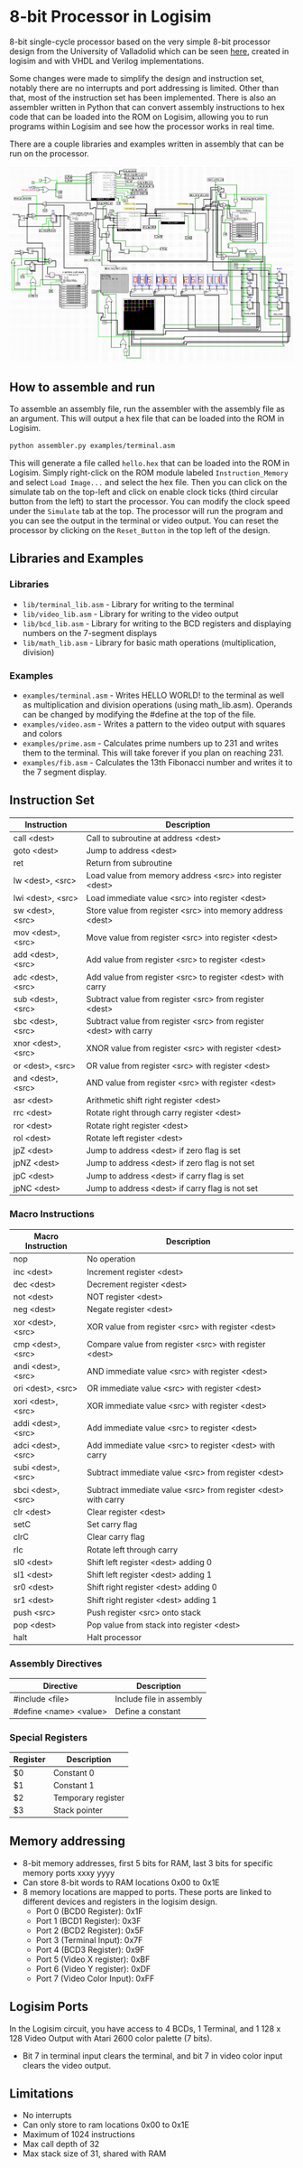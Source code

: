 # 8-bit Processor in Logisim

8-bit single-cycle processor based on the very simple 8-bit processor design from the University of Valladolid which can be seen [here](https://www.deeper.uva.es/pages/spg/docs/Conferences/FPGAworld2006a.pdf), created in logisim and with VHDL and Verilog implementations.

Some changes were made to simplify the design and instruction set, notably there are no interrupts and port addressing is limited. Other than that, most of the instruction set has been implemented. There is also an assembler written in Python that can convert assembly instructions to hex code that can be loaded into the ROM on Logisim, allowing you to run programs within Logisim and see how the processor works in real time.

There are a couple libraries and examples written in assembly that can be run on the processor.

![System in Use](screenshots/system_in_use.png)

## How to assemble and run

To assemble an assembly file, run the assembler with the assembly file as an argument. This will output a hex file that can be loaded into the ROM in Logisim.

```bash
python assembler.py examples/terminal.asm
```

This will generate a file called `hello.hex` that can be loaded into the ROM in Logisim. Simply right-click on the ROM module labeled `Instruction_Memory` and select `Load Image...` and select the hex file. Then you can click on the simulate tab on the top-left and click on enable clock ticks (third circular button from the left) to start the processor. You can modify the clock speed under the `Simulate` tab at the top. The processor will run the program and you can see the output in the terminal or video output. You can reset the processor by clicking on the `Reset_Button` in the top left of the design.

## Libraries and Examples

### Libraries

* `lib/terminal_lib.asm` - Library for writing to the terminal
* `lib/video_lib.asm` - Library for writing to the video output
* `lib/bcd_lib.asm` - Library for writing to the BCD registers and displaying numbers on the 7-segment displays
* `lib/math_lib.asm` - Library for basic math operations (multiplication, division)

### Examples

* `examples/terminal.asm` - Writes HELLO WORLD! to the terminal as well as multiplication and division operations (using math_lib.asm). Operands can be changed by modifying the #define at the top of the file.
* `examples/video.asm` - Writes a pattern to the video output with squares and colors
* `examples/prime.asm` - Calculates prime numbers up to 231 and writes them to the terminal. This will take forever if you plan on reaching 231.
* `examples/fib.asm` - Calculates the 13th Fibonacci number and writes it to the 7 segment display.

## Instruction Set

Instruction | Description
------------|-------------
call \<dest\> | Call to subroutine at address \<dest\>
goto \<dest\> | Jump to address \<dest\>
ret | Return from subroutine
lw \<dest\>, \<src\> | Load value from memory address \<src\> into register \<dest\>
lwi \<dest\>, \<src\> | Load immediate value \<src\> into register \<dest\>
sw \<dest\>, \<src\> | Store value from register \<src\> into memory address \<dest\>
mov \<dest\>, \<src\> | Move value from register \<src\> into register \<dest\>
add \<dest\>, \<src\> | Add value from register \<src\> to register \<dest\>
adc \<dest\>, \<src\> | Add value from register \<src\> to register \<dest\> with carry
sub \<dest\>, \<src\> | Subtract value from register \<src\> from register \<dest\>
sbc \<dest\>, \<src\> | Subtract value from register \<src\> from register \<dest\> with carry
xnor \<dest\>, \<src\> | XNOR value from register \<src\> with register \<dest\>
or \<dest\>, \<src\> | OR value from register \<src\> with register \<dest\>
and \<dest\>, \<src\> | AND value from register \<src\> with register \<dest\>
asr \<dest\> | Arithmetic shift right register \<dest\>
rrc \<dest\> | Rotate right through carry register \<dest\>
ror \<dest\> | Rotate right register \<dest\>
rol \<dest\> | Rotate left register \<dest\>
jpZ \<dest\> | Jump to address \<dest\> if zero flag is set
jpNZ \<dest\> | Jump to address \<dest\> if zero flag is not set
jpC \<dest\> | Jump to address \<dest\> if carry flag is set
jpNC \<dest\> | Jump to address \<dest\> if carry flag is not set

### Macro Instructions

Macro Instruction | Description
------------------|-------------
nop | No operation
inc \<dest\> | Increment register \<dest\>
dec \<dest\> | Decrement register \<dest\>
not \<dest\> | NOT register \<dest\>
neg \<dest\> | Negate register \<dest\>
xor \<dest\>, \<src\> | XOR value from register \<src\> with register \<dest\>
cmp \<dest\>, \<src\> | Compare value from register \<src\> with register \<dest\>
andi \<dest\>, \<src\> | AND immediate value \<src\> with register \<dest\>
ori \<dest\>, \<src\> | OR immediate value \<src\> with register \<dest\>
xori \<dest\>, \<src\> | XOR immediate value \<src\> with register \<dest\>
addi \<dest\>, \<src\> | Add immediate value \<src\> to register \<dest\>
adci \<dest\>, \<src\> | Add immediate value \<src\> to register \<dest\> with carry
subi \<dest\>, \<src\> | Subtract immediate value \<src\> from register \<dest\>
sbci \<dest\>, \<src\> | Subtract immediate value \<src\> from register \<dest\> with carry
clr \<dest\> | Clear register \<dest\>
setC | Set carry flag
clrC | Clear carry flag
rlc | Rotate left through carry
sl0 \<dest\> | Shift left register \<dest\> adding 0
sl1 \<dest\> | Shift left register \<dest\> adding 1
sr0 \<dest\> | Shift right register \<dest\> adding 0
sr1 \<dest\> | Shift right register \<dest\> adding 1
push \<src\> | Push register \<src\> onto stack
pop \<dest\> | Pop value from stack into register \<dest\>
halt | Halt processor

### Assembly Directives

Directive | Description
----------|-------------
#include \<file\> | Include file in assembly
#define \<name\> \<value\> | Define a constant

### Special Registers

Register | Description
---------|-------------
$0 | Constant 0
$1 | Constant 1
$2 | Temporary register
$3 | Stack pointer

## Memory addressing

* 8-bit memory addresses, first 5 bits for RAM, last 3 bits for specific memory ports xxxy yyyy
* Can store 8-bit words to RAM locations 0x00 to 0x1E
* 8 memory locations are mapped to ports. These ports are linked to different devices and registers in the logisim design.
  * Port 0 (BCD0 Register): 0x1F
  * Port 1 (BCD1 Register): 0x3F
  * Port 2 (BCD2 Register): 0x5F
  * Port 3 (Terminal Input): 0x7F
  * Port 4 (BCD3 Register): 0x9F
  * Port 5 (Video X register): 0xBF
  * Port 6 (Video Y register): 0xDF
  * Port 7 (Video Color Input): 0xFF

## Logisim Ports

In the Logisim circuit, you have access to 4 BCDs, 1 Terminal, and 1 128 x 128 Video Output with Atari 2600 color palette (7 bits).

* Bit 7 in terminal input clears the terminal, and bit 7 in video color input clears the video output.

## Limitations

* No interrupts
* Can only store to ram locations 0x00 to 0x1E
* Maximum of 1024 instructions
* Max call depth of 32
* Max stack size of 31, shared with RAM
